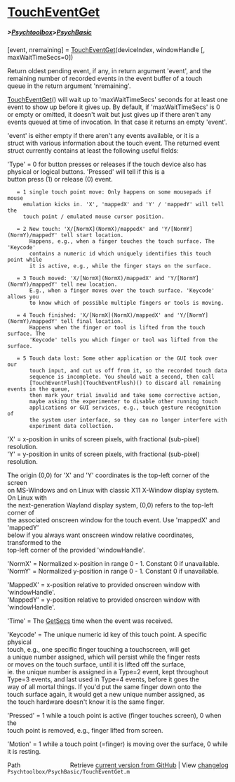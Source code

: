 # [TouchEventGet](TouchEventGet)
##### >[Psychtoolbox](Psychtoolbox)>[PsychBasic](PsychBasic)

[event, nremaining] = [TouchEventGet](TouchEventGet)(deviceIndex, windowHandle [, maxWaitTimeSecs=0])  
  
Return oldest pending event, if any, in return argument 'event', and the  
remaining number of recorded events in the event buffer of a touch  
queue in the return argument 'nremaining'.  
  
[TouchEventGet](TouchEventGet)() will wait up to 'maxWaitTimeSecs' seconds for at least one  
event to show up before it gives up. By default, if 'maxWaitTimeSecs' is 0  
or empty or omitted, it doesn't wait but just gives up if there aren't any  
events queued at time of invocation. In that case it returns an empty 'event'.  
  
'event' is either empty if there aren't any events available, or it is a  
struct with various information about the touch event. The returned event  
struct currently contains at least the following useful fields:  
  
'Type' = 0 for button presses or releases if the touch device also has  
         physical or logical buttons. 'Pressed' will tell if this is a  
         button press (1) or release (0) event.  
  
       = 1 single touch point move: Only happens on some mousepads if mouse  
         emulation kicks in. 'X', 'mappedX' and 'Y' / 'mappedY' will tell the  
         touch point / emulated mouse cursor position.  
  
       = 2 New touch: 'X/[NormX](NormX)/mappedX' and 'Y/[NormY](NormY)/mappedY' tell start location.  
           Happens, e.g., when a finger touches the touch surface. The 'Keycode'  
           contains a numeric id which uniquely identifies this touch point while  
           it is active, e.g., while the finger stays on the surface.  
  
       = 3 Touch moved: 'X/[NormX](NormX)/mappedX' and 'Y/[NormY](NormY)/mappedY' tell new location.  
           E.g., when a finger moves over the touch surface. 'Keycode' allows you  
           to know which of possible multiple fingers or tools is moving.  
  
       = 4 Touch finished: 'X/[NormX](NormX)/mappedX' and 'Y/[NormY](NormY)/mappedY' tell final location.  
           Happens when the finger or tool is lifted from the touch surface. The  
           'Keycode' tells you which finger or tool was lifted from the surface.  
  
       = 5 Touch data lost: Some other application or the GUI took over our  
           touch input, and cut us off from it, so the recorded touch data  
           sequence is incomplete. You should wait a second, then call  
           [TouchEventFlush](TouchEventFlush)() to discard all remaining events in the queue,  
           then mark your trial invalid and take some corrective action,  
           maybe asking the experimenter to disable other running touch  
           applications or GUI services, e.g., touch gesture recognition of  
           the system user interface, so they can no longer interfere with  
           experiment data collection.  
  
'X'    = x-position in units of screen pixels, with fractional (sub-pixel) resolution.  
'Y'    = y-position in units of screen pixels, with fractional (sub-pixel) resolution.  
  
The origin (0,0) for 'X' and 'Y' coordinates is the top-left corner of the screen  
on MS-Windows and on Linux with classic X11 X-Window display system. On Linux with  
the next-generation Wayland display system, (0,0) refers to the top-left corner of  
the associated onscreen window for the touch event. Use 'mappedX' and 'mappedY'  
below if you always want onscreen window relative coordinates, transformed to the  
top-left corner of the provided 'windowHandle'.  
  
'NormX' = Normalized x-position in range 0 - 1. Constant 0 if unavailable.  
'NormY' = Normalized y-position in range 0 - 1. Constant 0 if unavailable.  
  
'MappedX' = x-position relative to provided onscreen window with 'windowHandle'.  
'MappedY' = y-position relative to provided onscreen window with 'windowHandle'.  
  
'Time' = The [GetSecs](GetSecs) time when the event was received.  
  
'Keycode' = The unique numeric id key of this touch point. A specific physical  
            touch, e.g., one specific finger touching a touchscreen, will get  
            a unique number assigned, which will persist while the finger rests  
            or moves on the touch surface, until it is lifted off the surface,  
            ie. the unique number is assigned in a Type=2 event, kept throughout  
            Type=3 events, and last used in Type=4 events, before it goes the  
            way of all mortal things. If you'd put the same finger down onto the  
            touch surface again, it would get a new unique number assigned, as  
            the touch hardware doesn't know it is the same finger.  
  
'Pressed' = 1 while a touch point is active (finger touches screen), 0 when the  
            touch point is removed, e.g., finger lifted from screen.  
  
'Motion'  = 1 while a touch point (=finger) is moving over the surface, 0 while  
            it is resting.  
  




<div class="code_header" style="text-align:right;">
  <span style="float:left;">Path&nbsp;&nbsp;</span> <span class="counter">Retrieve <a href=
  "https://raw.github.com/Psychtoolbox-3/Psychtoolbox-3/beta/Psychtoolbox/PsychBasic/TouchEventGet.m">current version from GitHub</a> | View <a href=
  "https://github.com/Psychtoolbox-3/Psychtoolbox-3/commits/beta/Psychtoolbox/PsychBasic/TouchEventGet.m">changelog</a></span>
</div>
<div class="code">
  <code>Psychtoolbox/PsychBasic/TouchEventGet.m</code>
</div>

